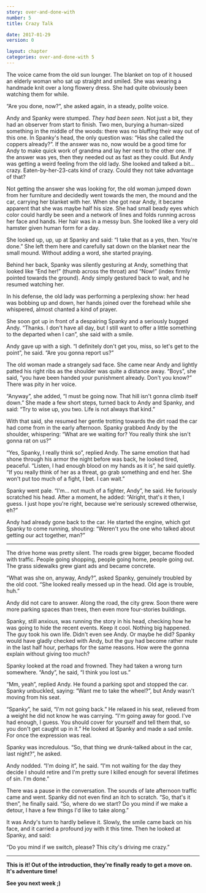 ```yaml
---
story: over-and-done-with
number: 5
title: Crazy Talk

date: 2017-01-29
version: 0

layout: chapter
categories: over-and-done-with 5
---
```

The voice came from the old sun lounger. The blanket on top of it housed an elderly woman who sat up straight and smiled. She was wearing a handmade knit over a long flowery dress. She had quite obviously been watching them for while.

“Are you done, now?”, she asked again, in a steady, polite voice.

Andy and Spanky were stumped. *They had been seen*. Not just a bit, they had an observer from start to finish. Two men, burying a human-sized something in the middle of the woods: there was no bluffing their way out of this one. In Spanky's head, the only question was: “Has she called the coppers already?”. If the answer was no, now would be a good time for Andy to make quick work of grandma and lay her next to the other one. If the answer was yes, then they needed out as fast as they could. But Andy was getting a weird feeling from the old lady. She looked and talked a bit… crazy. Eaten-by-her-23-cats kind of crazy. Could they not take advantage of that?

Not getting the answer she was looking for, the old woman jumped down from her furniture and decidedly went towards the men, the mound and the car, carrying her blanket with her. When she got near Andy, it became apparent that she was maybe half his size. She had small beady eyes which color could hardly be seen and a network of lines and folds running across her face and hands. Her hair was in a messy bun. She looked like a very old hamster given human form for a day.

She looked up, up, up at Spanky and said: “I take that as a yes, then. You're done.” She left them here and carefully sat down on the blanket near the small mound. Without adding a word, she started praying.

Behind her back, Spanky was silently gesturing at Andy, something that looked like “End her!” (thumb across the throat) and “Now!” (index firmly pointed towards the ground). Andy simply gestured back to wait, and he resumed watching her.

In his defense, the old lady was performing a perplexing show: her head was bobbing up and down, her hands joined over the forehead while she whispered, almost chanted a kind of prayer.

She soon got up in front of a despairing Spanky and a seriously bugged Andy. “Thanks. I don't have all day, but I still want to offer a little something to the departed when I can”, she said with a smile.

Andy gave up with a sigh. “I definitely don't get you, miss, so let's get to the point”, he said. “Are you gonna report us?”

The old woman made a strangely sad face. She came near Andy and lightly patted his right ribs as the shoulder was quite a distance away. “Boys”, she said, “you have been handed your punishment already. Don't you know?” There was pity in her voice.

“Anyway”, she added, “I must be going now. That hill isn't gonna climb itself down.” She made a few short steps, turned back to Andy and Spanky, and said: “Try to wise up, you two. Life is not always that kind.”

With that said, she resumed her gentle trotting towards the dirt road the car had come from in the early afternoon. Spanky grabbed Andy by the shoulder, whispering: “What are we waiting for? You really think she isn't gonna rat on us?”

“Yes, Spanky, I really think so”, replied Andy. The same emotion that had shone through his armor the night before was back, he looked tired, peaceful. “Listen, I had enough blood on my hands as it is”, he said quietly. “If you really think of her as a threat, go grab something and end her. She won't put too much of a fight, I bet. I can wait.”

Spanky went pale. “I'm… not much of a fighter, Andy”, he said. He furiously scratched his head. After a moment, he added: “Alright, that's it then, I guess. I just hope you're right, because we're seriously screwed otherwise, eh?”

Andy had already gone back to the car. He started the engine, which got Spanky to come running, shouting: “Weren't you the one who talked about getting our act together, man?”

***

The drive home was pretty silent. The roads grew bigger, became flooded with traffic. People going shopping, people going home, people going out. The grass sidewalks grew giant ads and became concrete.

“What was she on, anyway, Andy?”, asked Spanky, genuinely troubled by the old coot. “She looked really messed up in the head. Old age is trouble, huh.”

Andy did not care to answer. Along the road, the city grew. Soon there were more parking spaces than trees, then even more four-stories buildings.

Spanky, still anxious, was running the story in his head, checking how he was going to hide the recent events. Keep it cool. Nothing big happened. The guy took his own life. Didn't even see Andy. Or maybe he did? Spanky would have gladly checked with Andy, but the guy had become rather mute in the last half hour, perhaps for the same reasons. How were the gonna explain without giving too much?

Spanky looked at the road and frowned. They had taken a wrong turn somewhere. “Andy”, he said, “I think you lost us.”

“Mm, yeah”, replied Andy. He found a parking spot and stopped the car. Spanky unbuckled, saying: “Want me to take the wheel?”, but Andy wasn't moving from his seat.

“Spanky”, he said, “I'm not going back.” He relaxed in his seat, relieved from a weight he did not know he was carrying. “I'm going away for good. I've had enough, I guess. You should cover for yourself and tell them that, so you don't get caught up in it.” He looked at Spanky and made a sad smile. For once the expression was real.

Spanky was incredulous. “So, that thing we drunk-talked about in the car, last night?”, he asked.

Andy nodded. “I'm doing it”, he said. “I'm not waiting for the day they decide I should retire and I'm pretty sure I killed enough for several lifetimes of sin. I'm done.”

There was a pause in the conversation. The sounds of late afternoon traffic came and went. Spanky did not even find an itch to scratch. “So, that's it then”, he finally said. “So, where do we start? Do you mind if we make a detour, I have a few things I'd like to take along.”

It was Andy's turn to hardly believe it. Slowly, the smile came back on his face, and it carried a profound joy with it this time. Then he looked at Spanky, and said:

“Do you mind if we switch, please? This city's driving me crazy.”

***

**This is it! Out of the introduction, they're finally ready to get a move on. It's adventure time!**

**See you next week ;)**
